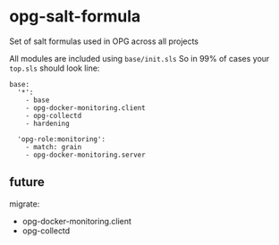 # opg-salt-formula
Set of salt formulas used in OPG across all projects

All modules are included using `base/init.sls`
So in 99% of cases your `top.sls` should look line:

```
base:
  '*':
    - base
    - opg-docker-monitoring.client
    - opg-collectd
    - hardening

  'opg-role:monitoring':
    - match: grain
    - opg-docker-monitoring.server
```



future
------
migrate:
- opg-docker-monitoring.client
- opg-collectd
